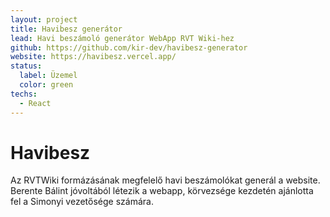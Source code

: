 ```yaml
---
layout: project
title: Havibesz generátor
lead: Havi beszámoló generátor WebApp RVT Wiki-hez
github: https://github.com/kir-dev/havibesz-generator
website: https://havibesz.vercel.app/
status:
  label: Üzemel
  color: green
techs:
  - React
---
```


<style>
.caption {
  font-style: italic;
  text-align: center;
  margin: -0.5rem 0 2rem 0;
}
</style>

# Havibesz

Az RVTWiki formázásának megfelelő havi beszámolókat generál a website. Berente Bálint jóvoltából létezik a webapp, körvezsége kezdetén ajánlotta fel a Simonyi vezetősége számára.
